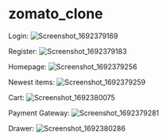 # zomato_clone


Login:
![Screenshot_1692379169](https://github.com/SadhakKumar/zomato-clone/assets/88707901/839058de-cf2f-44dc-b7b6-c404efe8dd42)

Register:
![Screenshot_1692379183](https://github.com/SadhakKumar/zomato-clone/assets/88707901/9ff84bdc-39fb-455f-87cc-0e1a75b013e1)

Homepage:
![Screenshot_1692379256](https://github.com/SadhakKumar/zomato-clone/assets/88707901/663e72b8-ffcf-478d-8584-b87d7aaff172)

Newest items:
![Screenshot_1692379259](https://github.com/SadhakKumar/zomato-clone/assets/88707901/749ed584-0645-4a92-a170-7b66230c88ae)

Cart:
![Screenshot_1692380075](https://github.com/SadhakKumar/zomato-clone/assets/88707901/26959d86-a97c-418b-bed0-dda93d7a8f92)

Payment Gateway:
![Screenshot_1692379281](https://github.com/SadhakKumar/zomato-clone/assets/88707901/bbf4cb70-ba78-463d-ac39-928d98b0cc99)

Drawer:
![Screenshot_1692380286](https://github.com/SadhakKumar/zomato-clone/assets/88707901/3fd6e07c-d155-46fd-96ba-2e8f1be39af0)

